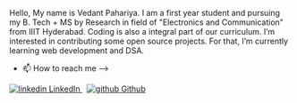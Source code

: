 Hello, My name is Vedant Pahariya. I am a first year student and pursuing my B. Tech + MS by Research in field of "Electronics and Communication" from IIIT Hyderabad. 
Coding is also a integral part of our curriculum.
I’m interested in contributing some open source projects.
For that, I’m currently learning web development and DSA.
- 📫 How to reach me —>
<p>
  <a href="https://in.linkedin.com/in/vedant-pahariya" rel="nofollow noreferrer">
    <img src="https://i.stack.imgur.com/gVE0j.png" alt="linkedin"> LinkedIn
  </a> &nbsp; 
  <a href="https://github.com/VedantPahariya" rel="nofollow noreferrer">
    <img src="https://i.stack.imgur.com/tskMh.png" alt="github"> Github
  </a>
</p>
<!---
VedantPahariya/VedantPahariya is a ✨ special ✨ repository because its `README.md` (this file) appears on your GitHub profile.
You can click the Preview link to take a look at your changes.
--->
